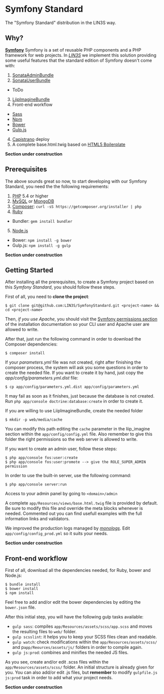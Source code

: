 Symfony Standard
===========================
The "Symfony Standard" distribution in the LIN3S way.

Why?
----
[**Symfony**][1] Symfony is a set of reusable PHP components and a PHP framework for web projects. In
[*LIN3S*][2] we implement this solution providing some useful features that the standard edition of
Symfony doesn't come with:

1. [SonataAdminBundle][3]
2. [SonataUserBundle][4]
 * ToDo
3. [LiipImagineBundle][5]
3. Front-end workflow
 * [Sass][6]
 * [Npm][7]
 * [Bower][8]
 * [Gulp.js][9]
4. [Capistrano][10] deploy
5. A complete base.html.twig based on [HTML5 Boilerplate][11]

**Section under construction**

Prerequisites
-------------
The above sounds great so now, to start developing with our Symfony Standard, you need the the following
requirements:

1. [PHP][12] 5.4 or higher
2. [MySQL][13] or [MongoDB][14]
3. [Composer][15]: `curl -sS https://getcomposer.org/installer | php`
4. [Ruby][16]
  * Bundler: `gem install bundler`
5. [Node.js][17]
  * Bower: `npm install -g bower`
  * Gulp.js: `npm install -g gulp`

**Section under construction**

Getting Started
---------------
After installing all the prerequisites, to create a Symfony project based on this *Symfony Standard*,
you should follow these steps.

First of all, you need to **clone the project**:
```
$ git clone git@github.com:LIN3S/SymfonyStandard.git <project-name> && cd <project-name>
```

Then, *if you use Apache*, you should visit the [Symfony permissions section][18] of the
installation documentation so your CLI user and Apache user are allowed to write.

After that, just run the following command in order to download the Composer dependencies:
```
$ composer install
```

If your *parameters.yml* file was not created, right after finishing the composer process,
the system will ask you some questions in order to create the needed file. If you want to
create it by hand, just copy the *app/config/parameters.yml.dist* file:
```
$ cp app/config/parameters.yml.dist app/config/parameters.yml
```

It may fail as soon as it finishes, just because the database is not created. Run
`php app/console doctrine:database:create` in order to create it.

If you are willing to use LiipImagineBundle, create the needed folder
```
$ mkdir -p web/media/cache
```
You can modify this path editing the `cache` parameter in the liip_imagine section
within the `app/config/config.yml` file. Also remember to give this folder the right
permissions so the web server is allowed to write.

If you want to create an admin user, follow these steps:
```
$ php app/console fos:user:create
$ php app/console fos:user:promote --> give the ROLE_SUPER_ADMIN permission
```

In order to use the built-in server, use the following command:
```
$ php app/console server:run
```

Access to your admin panel by going to `<domain>/admin`

A complete `app/Resources/views/base.html.twig` file is provided by default.
Be sure to modify this file and override the meta blocks whenever is needed. Commented
out you can find usefull examples with the full information links and validators.

We improved the production logs managed by [*monologs*][19]. Edit `app/config/config_prod.yml`
so it suits your needs.

**Section under construction**

Front-end workflow
------------------

First of all, download all the dependencies needed, for Ruby, bower and Node.js:
```
$ bundle install
$ bower install
$ npm install
```

Feel free to add and/or edit the bower dependencies by editing the `bower.json` file.

After this initial step, you will have the following gulp tasks available:
* `gulp sass`: compiles `app/Resources/assets/scss/app.scss` and moves the resulting files to `web/` folder.
* `gulp scsslint`: it helps you to keep your SCSS files clean and readable.
* `gulp watch`: check modifications within the `app/Resources/assets/scss/` and p`app/Reources/assets/js/` folders in order to compile again.
* `gulp js:prod`: combines and minifies the needed JS files.

As you see, create and/or edit .scss files within the `app/Resources/assets/scss/` folder. An
initial structure is already given for you. You can also add/or edit .js files, but **remember**
to modify `gulpfile.js` `js:prod` task in order to add what your project needs.

**Section under construction**

[1]: http://symfony.com/
[2]: http://lin3s.com
[3]: https://sonata-project.org/bundles/admin
[4]: https://sonata-project.org/bundles/user
[5]: http://sass-lang.com/
[6]: https://github.com/liip/LiipImagineBundle
[7]: https://www.npmjs.com/
[8]: http://bower.io/
[9]: http://gulpjs.com/
[10]: http://capistranorb.com/
[11]: https://html5boilerplate.com/
[12]: http://php.net
[13]: http://dev.mysql.com/downloads/
[14]: https://www.mongodb.org/
[15]: https://getcomposer.org/
[16]: https://www.ruby-lang.org/en/downloads/
[17]: https://nodejs.org/download/
[18]: http://symfony.com/doc/current/book/installation.html#book-installation-permissions
[19]: http://symfony.com/doc/master/cookbook/logging/monolog.html
